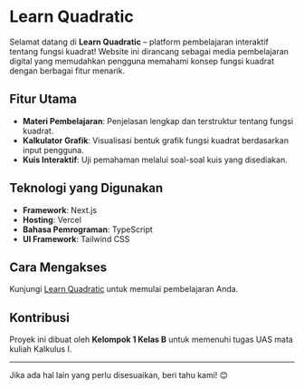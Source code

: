 # Learn Quadratic

Selamat datang di **Learn Quadratic** – platform pembelajaran interaktif tentang fungsi kuadrat! Website ini dirancang sebagai media pembelajaran digital yang memudahkan pengguna memahami konsep fungsi kuadrat dengan berbagai fitur menarik.

## Fitur Utama

- **Materi Pembelajaran**: Penjelasan lengkap dan terstruktur tentang fungsi kuadrat.
- **Kalkulator Grafik**: Visualisasi bentuk grafik fungsi kuadrat berdasarkan input pengguna.
- **Kuis Interaktif**: Uji pemahaman melalui soal-soal kuis yang disediakan.

## Teknologi yang Digunakan

- **Framework**: Next.js
- **Hosting**: Vercel
- **Bahasa Pemrograman**: TypeScript
- **UI Framework**: Tailwind CSS

## Cara Mengakses
Kunjungi [Learn Quadratic](https://learn-quadratic.vercel.app) untuk memulai pembelajaran Anda.

## Kontribusi
Proyek ini dibuat oleh **Kelompok 1 Kelas B** untuk memenuhi tugas UAS mata kuliah Kalkulus I.

---

Jika ada hal lain yang perlu disesuaikan, beri tahu kami! 😊

